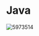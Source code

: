 # Java
![5973514](https://github.com/Dilectus-a-Deo/Java/assets/156959341/05b85fd8-8c2f-4bba-85a0-392d3dc3d47f)
